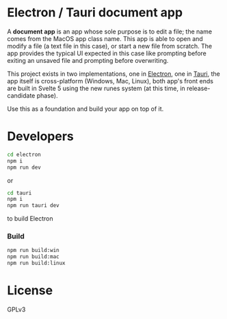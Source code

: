 # Electron / Tauri document app

A **document app** is an app whose sole purpose is to edit a file; the name comes from the MacOS app class name. This app is able to open and modify a file (a text file in this case), or start a new file from scratch. The app provides the typical UI expected in this case like prompting before exiting an unsaved file and prompting before overwriting.

This project exists in two implementations, one in [Electron](https://www.electronjs.org/), one in [Tauri](https://tauri.app/), the app itself is cross-platform (Windows, Mac, Linux), both app's front ends are built in Svelte 5 using the new runes system (at this time, in release-candidate phase).

Use this as a foundation and build your app on top of it.

# Developers

```bash
cd electron
npm i
npm run dev
```

or

```bash
cd tauri
npm i
npm run tauri dev
```

to build Electron

### Build

```bash
npm run build:win
npm run build:mac
npm run build:linux
```

# License

GPLv3
